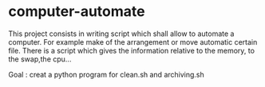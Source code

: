 # computer-automate
This project consists in writing script which shall allow to automate a computer.
For example make of the arrangement or move automatic certain file.
There is a script which gives the information relative to the memory, to the swap,the cpu...

Goal : creat a python program for clean.sh and archiving.sh
